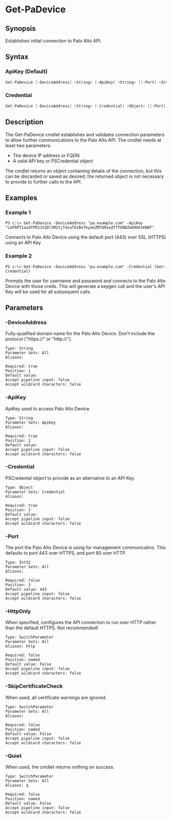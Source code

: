 # Get-PaDevice

## Synopsis

Establishes initial connection to Palo Alto API.

## Syntax

### ApiKey (Default)

```powershell
Get-PaDevice [-DeviceAddress] <String> [-ApiKey] <String> [[-Port] <Int32>] [-HttpOnly] [-SkipCertificateCheck] [-Quiet] 
```

### Credential

```powershell
Get-PaDevice [-DeviceAddress] <String> [-Credential] <Object> [[-Port] <Int32>] [-HttpOnly] [-SkipCertificateCheck] [-Quiet] 
```

## Description

The Get-PaDevice cmdlet establishes and validates connection parameters to allow further communications to the Palo Alto API. The cmdlet needs at least two parameters:
 - The device IP address or FQDN
 - A valid API key or PSCredential object

The cmdlet returns an object containing details of the connection, but this can be discarded or saved as desired; the returned object is not necessary to provide to further calls to the API.

## Examples

### Example 1

```
PS c:\> Get-PaDevice -DeviceAddress "pa.example.com" -ApiKey "LUFRPT1asdfPR2JtSDl5M2tjfdsaTktBeTkyaGZMTURasdfTTU9BZm89OGtKN0F"
```


Connects to Palo Alto Device using the default port (443) over SSL (HTTPS) using an API Key










### Example 2

```
PS c:\> Get-PaDevice -DeviceAddress "pa.example.com" -Credential (Get-Credential)
```

Prompts the user for username and password and connects to the Palo Alto Device with those creds.  This will generate a keygen call 
and the user's API Key will be used for all subsequent calls.










## Parameters

### -DeviceAddress

Fully-qualified domain name for the Palo Alto Device. Don't include the protocol ("https://" or "http://").

```asciidoc
Type: String
Parameter Sets: All
Aliases: 

Required: true
Position: 1
Default value: 
Accept pipeline input: false
Accept wildcard characters: false
```
### -ApiKey

ApiKey used to access Palo Alto Device.

```asciidoc
Type: String
Parameter Sets: ApiKey
Aliases: 

Required: true
Position: 2
Default value: 
Accept pipeline input: false
Accept wildcard characters: false
```
### -Credential

PSCredental object to provide as an alternative to an API Key.

```asciidoc
Type: Object
Parameter Sets: Credential
Aliases: 

Required: true
Position: 2
Default value: 
Accept pipeline input: false
Accept wildcard characters: false
```
### -Port

The port the Palo Alto Device is using for management communicatins. This defaults to port 443 over HTTPS, and port 80 over HTTP.

```asciidoc
Type: Int32
Parameter Sets: All
Aliases: 

Required: false
Position: 3
Default value: 443
Accept pipeline input: false
Accept wildcard characters: false
```
### -HttpOnly

When specified, configures the API connection to run over HTTP rather than the default HTTPS. Not recommended!

```asciidoc
Type: SwitchParameter
Parameter Sets: All
Aliases: http

Required: false
Position: named
Default value: False
Accept pipeline input: false
Accept wildcard characters: false
```
### -SkipCertificateCheck

When used, all certificate warnings are ignored.

```asciidoc
Type: SwitchParameter
Parameter Sets: All
Aliases: 

Required: false
Position: named
Default value: False
Accept pipeline input: false
Accept wildcard characters: false
```
### -Quiet

When used, the cmdlet returns nothing on success.

```asciidoc
Type: SwitchParameter
Parameter Sets: All
Aliases: q

Required: false
Position: named
Default value: False
Accept pipeline input: false
Accept wildcard characters: false
```



